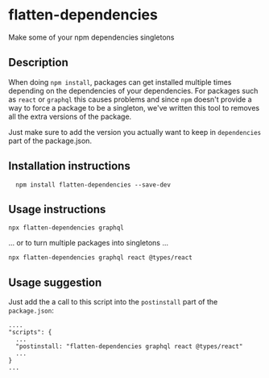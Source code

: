 # flatten-dependencies
Make some of your npm dependencies singletons

## Description
When doing `npm install`, packages can get installed multiple times depending on the dependencies of your dependencies. For packages such as `react` or `graphql` this causes problems and since `npm` doesn't provide a way to force a package to be a singleton, we've written this tool to removes all the extra versions of the package.

Just make sure to add the version you actually want to keep in `dependencies` part of the package.json.

## Installation instructions
```
  npm install flatten-dependencies --save-dev
```

## Usage instructions
```
npx flatten-dependencies graphql
```
... or to turn multiple packages into singletons ...
```
npx flatten-dependencies graphql react @types/react
```

## Usage suggestion
Just add the a call to this script into the `postinstall` part of the `package.json`:
```
....
"scripts": {
  ...
  "postinstall: "flatten-dependencies graphql react @types/react"
  ...
}
...
```
